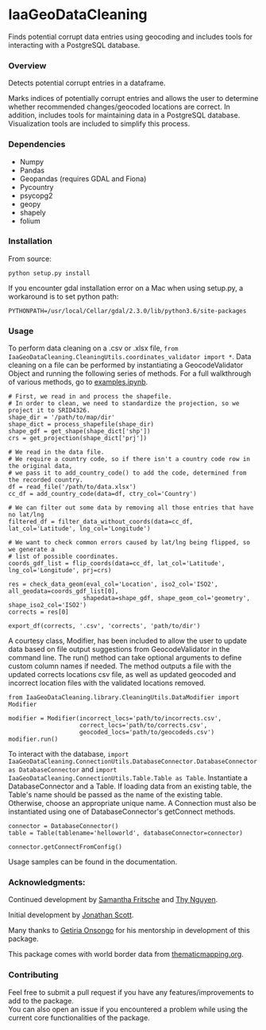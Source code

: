 # IaaGeoDataCleaning
Finds potential corrupt data entries using geocoding and includes tools for interacting with a PostgreSQL
database.

### Overview
Detects potential corrupt entries in a dataframe.

Marks indices of potentially corrupt entries and allows the user to determine whether recommended changes/geocoded locations are correct.
 In addition, includes tools for maintaining data in a PostgreSQL database. Visualization tools are included to simplify this process.

### Dependencies

* Numpy
* Pandas
* Geopandas (requires GDAL and Fiona)
* Pycountry
* psycopg2
* geopy
* shapely
* folium

### Installation
From source:
```
python setup.py install
```

If you encounter gdal installation error on a Mac when using setup.py, a workaround is to set python path: 

``` 
PYTHONPATH=/usr/local/Cellar/gdal/2.3.0/lib/python3.6/site-packages
```
 
### Usage
To perform data cleaning on a .csv or .xlsx file, ```from IaaGeoDataCleaning.CleaningUtils.coordinates_validator import *```.
Data cleaning on a file can be performed by instantiating a GeocodeValidator Object and running the following series of methods.
For a full walkthrough of various methods, go to [examples.ipynb](IaaGeoDataCleaning/CleaningUtils/examples.ipynb). 

```
# First, we read in and process the shapefile. 
# In order to clean, we need to standardize the projection, so we project it to SRID4326.
shape_dir = '/path/to/map/dir'
shape_dict = process_shapefile(shape_dir)
shape_gdf = get_shape(shape_dict['shp'])
crs = get_projection(shape_dict['prj'])

# We read in the data file.
# We require a country code, so if there isn't a country code row in the original data,
# we pass it to add_country_code() to add the code, determined from the recorded country.
df = read_file('/path/to/data.xlsx')
cc_df = add_country_code(data=df, ctry_col='Country')

# We can filter out some data by removing all those entries that have no lat/lng
filtered_df = filter_data_without_coords(data=cc_df, lat_col='Latitude', lng_col='Longitude')

# We want to check common errors caused by lat/lng being flipped, so we generate a
# list of possible coordinates.
coords_gdf_list = flip_coords(data=cc_df, lat_col='Latitude', lng_col='Longitude', prj=crs)

res = check_data_geom(eval_col='Location', iso2_col='ISO2', all_geodata=coords_gdf_list[0], 
                     shapedata=shape_gdf, shape_geom_col='geometry', shape_iso2_col='ISO2')
corrects = res[0]

export_df(corrects, '.csv', 'corrects', 'path/to/dir')
```

A courtesy class, Modifier, has been included to allow the user to update data based on file output suggestions from GeocodeValidator in the command line.
The run() method can take optional arguments to define custom column names if needed. The method outputs a file with
the updated corrects locations csv file, as well as updated geocoded and incorrect location files with the validated
locations removed. 

```
from IaaGeoDataCleaning.library.CleaningUtils.DataModifier import Modifier

modifier = Modifier(incorrect_locs='path/to/incorrects.csv', 
                    correct_locs='path/to/corrects.csv',
                    geocoded_locs='path/to/geocodeds.csv')
modifier.run()
```


To interact with the database, ```import IaaGeoDataCleaning.ConnectionUtils.DatabaseConnector.DatabaseConnector as DatabaseConnector``` and ```import IaaGeoDataCleaning.ConnectionUtils.Table.Table as Table```. Instantiate a DatabaseConnector and a Table. If loading data from an existing table, the Table's
name should be passed as the name of the existing table. Otherwise, choose an appropriate unique name. A Connection must also be instantiated using one of 
DatabaseConnector's getConnect methods.

```
connector = DatabaseConnector()
table = Table(tablename='helloworld', databaseConnector=connector)

connector.getConnectFromConfig()
```

Usage samples can be found in the documentation.

### Acknowledgments:

Continued development by [Samantha Fritsche](https://github.com/Sammy-F) and [Thy Nguyen](https://github.com/thytng).

Initial development by  [Jonathan Scott](https://github.com/lionely/).

Many thanks to [Getiria Onsongo](https://github.com/getiria-onsongo/) for his mentorship in development of this package.

This package comes with world border data from [thematicmapping.org](http://thematicmapping.org/downloads/world_borders.php).

### Contributing

Feel free to submit a pull request if you have any features/improvements to add to the package. \
You can also open an issue if you encountered a problem while using the current core functionalities of the package.

